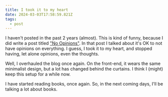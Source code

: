 ```yaml
---
title: I took it to my heart
date: 2024-03-03T17:58:59.821Z
tags:
  - post
---
```

I haven't posted in the past 2 years (almost). This is kind of funny, because I did write a post titled ["No Opinions"](https://advik.uk/no-opinions/). In that post I talked about it's OK to not have opinions on everything. I guess, I took it to my heart, and stopped having, let alone opinions, even the thoughts.



Well, I overhauled the blog once again. On the front-end, it wears the same minimalist design, but a lot has changed behind the curtains. I think I (might) keep this setup for a while now.



I have started reading books, once again. So, in the next coming days, I'll be talking a lot about books.
